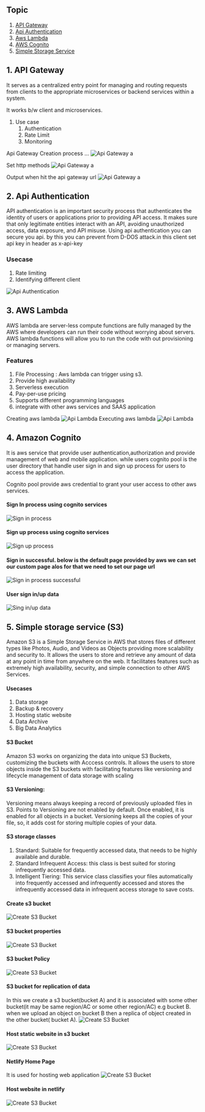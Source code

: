 ## Topic
1. [API Gateway](#1-api-gateway-)
2. [Api Authentication](#2-api-authentication)
3. [Aws Lambda](#3-aws-lambda-)
4. [AWS Cognito](#4-amazon-cognito)
5. [Simple Storage Service](#5-simple-storage-service-s3)

## 1. API Gateway 
It serves as a centralized entry point for managing and routing requests from clients to the appropriate microservices or backend services within a system.

It works b/w client and microservices.

1. Use case
   1. Authentication 
   2. Rate Limit
   3. Monitoring

[//]: # (<img src="src/main/resources/imges/api_gateway.png" alt="Alt text" width="500"/>)
Api Gateway Creation process ...
![Api Gateway a](src/main/resources/imges/api_gateway-1.png)

Set http methods
![Api Gateway a](src/main/resources/imges/api_gateway-2.png)

Output when hit the api gateway url
![Api Gateway a](src/main/resources/imges/api_gateway-3.png)

## 2. Api Authentication
API authentication is an important security process that authenticates the identity of users or applications prior to providing API access. It makes sure that only legitimate entities interact with an API, avoiding unauthorized access, data exposure, and API misuse.
Using api authentication you can secure you api. by this you can prevent from D-DOS attack.in this client set api key in header as x-api-key

### Usecase
1. Rate limiting
2. Identifying different client

![Api Authentication](src/main/resources/imges/api-authentication-1.png)

## 3. AWS Lambda 
AWS lambda are server-less compute functions are fully managed by the AWS where developers can run their code without worrying about servers. AWS lambda functions will allow you to run the code with out provisioning or managing servers.
### Features 
1. File Processing : Aws lambda can trigger using s3.
2. Provide high availability
3. Serverless execution
4. Pay-per-use pricing
5. Supports different programming languages
6. integrate with other aws services and SAAS application

Creating aws lambda
![Api Lambda](src/main/resources/imges/lambda-1.png)
Executing aws lambda
![Api Lambda](src/main/resources/imges/lambda-2.png)

##  4. Amazon Cognito
It is aws service that provide user authentication,authorization and provide management of web and mobile 
application. while users cognito pool is the user directory that handle user sign in and sign up process for 
users to access the application.

Cognito pool provide aws credential to grant your user access to other aws services.

#### Sign In process using cognito services
![Sign in process](src/main/resources/imges/signin.png)

#### Sign up process using cognito services
![Sign up process](src/main/resources/imges/signup.png)

#### Sign in successful. below is the default page provided by aws we can set our custom page alos for that we need to set our page url
![Sign in process successful ](src/main/resources/imges/congnito_success.png)

#### User sign in/up data 
![Sing in/up data](src/main/resources/imges/cognito_pool_user_data.png)

## 5. Simple storage service (S3)
Amazon S3 is a Simple Storage Service in AWS that stores files of different types like Photos, Audio, and Videos as Objects providing more scalability and security to. It allows the users to store and retrieve any amount of data at any point in time from anywhere on the web. It facilitates features such as extremely high availability, security, and simple connection to other AWS Services.
#### Usecases
1. Data storage
2. Backup & recovery
3. Hosting static website
4. Data Archive
5. Big Data Analytics

#### S3 Bucket
Amazon S3 works on organizing the data into unique S3 Buckets, customizing the buckets with Acccess controls. It allows the users to store objects inside the S3 buckets with facilitating features like versioning and lifecycle management of data storage with scaling

#### S3 Versioning:
Versioning means always keeping a record of previously uploaded files in S3. Points to Versioning are not enabled by default. Once enabled, it is enabled for all objects in a bucket. Versioning keeps all the copies of your file, so, it adds cost for storing multiple copies of your data.

#### S3 storage classes
1. Standard: Suitable for frequently accessed data, that needs to be highly available and durable.
2. Standard Infrequent Access: this class is best suited for storing infrequently accessed data.
3. Intelligent Tiering: This service class classifies your files automatically into frequently accessed and infrequently accessed and stores the infrequently accessed data in infrequent access storage to save costs.

#### Create s3 bucket
![Create S3 Bucket](src/main/resources/imges/create_bucket.png)

#### S3 bucket properties
![Create S3 Bucket](src/main/resources/imges/bucket_pro.png)

#### S3 bucket Policy
![Create S3 Bucket](src/main/resources/imges/bucket_policy.png)

#### S3 bucket for replication of data
In this we create a s3 bucket(bucket A) and it is associated with some other bucket(it may be same region/AC or some other region/AC) e.g bucket B.
when we upload an object on bucket B then a replica of object created in the other bucket( bucket A).
![Create S3 Bucket](src/main/resources/imges/data_replication.png)

#### Host static website in s3 bucket
![Create S3 Bucket](src/main/resources/imges/static_web_s3.png)

#### Netlify Home Page
It is used for hosting web application
![Create S3 Bucket](src/main/resources/imges/netligy_home.png)


#### Host website in netlify
![Create S3 Bucket](src/main/resources/imges/netlify.png)